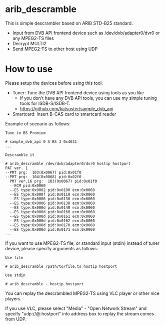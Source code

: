 # arib_descramble

This is simple descrambler based on ARIB STD-B25 standard.

* Input from DVB API frontend device such as /dev/dvb/adapter0/dvr0 or any MPEG2-TS files
* Decrypt MULTI2
* Send MPEG2-TS to other host using UDP

# How to use

Please setup the devices before using this tool.

* Tuner: Tune the DVB API frontend device using tools as you like
  * If you don't have any DVB API tools, you can use my simple tuning
  tools for ISDB-S/ISDB-T.
  * https://github.com/katsuster/sample_dvb_api
* Smartcard: Insert B-CAS card to smartcard reader

Example of scenario as follows:

    Tune to BS Premium
    
    # sample_dvb_api 0 S BS 3 0x4031
    ...
    
    Descramble it
    
    # arib_descramble /dev/dvb/adapter0/dvr0 hostip hostport
    PAT ver. 1
    --PMT prg:  103(0x0067) pid:0x01f0
    --PMT prg:  104(0x0068) pid:0x02f0
      PMT ver.16 prg:  103(0x0067) pid:0x01f0
      --ECM pid:0x0060
      --ES type:0x0002 pid:0x0100 ecm:0x0060
      --ES type:0x000f pid:0x0110 ecm:0x0060
      --ES type:0x0006 pid:0x0130 ecm:0x0060
      --ES type:0x0006 pid:0x0138 ecm:0x0060
      --ES type:0x000d pid:0x0140 ecm:0x0060
      --ES type:0x000d pid:0x0160 ecm:0x0060
      --ES type:0x000d pid:0x0161 ecm:0x0060
      --ES type:0x000d pid:0x0162 ecm:0x0060
      --ES type:0x000d pid:0x0170 ecm:0x0060
      --ES type:0x000d pid:0x0171 ecm:0x0060
    ...

If you want to use MPEG2-TS file, or standard input (stdin) instead of
tuner device, please specify arguments as follows:

    Use file
    
    # arib_descramble /path/to/file.ts hostip hostport
    
    Use stdin
    
    # arib_descramble - hostip hostport

You can replay the descrambled MPEG2-TS using VLC player or other nice players.

If you use VLC, please select "Media" - "Open Network Stream" and specify 
"udp://@:hostport" into address box to replay the stream comes from UDP.
